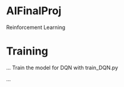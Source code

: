 # AIFinalProj
Reinforcement Learning

# Training

...
Train the model for DQN with train_DQN.py

...
